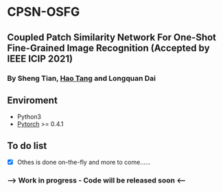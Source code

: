 # CPSN-OSFG

## Coupled Patch Similarity Network For One-Shot Fine-Grained Image Recognition (Accepted by IEEE ICIP 2021) 
### By Sheng Tian, [Hao Tang](https://cser-tang-hao.github.io/) and Longquan Dai
## Enviroment
 - Python3
 - [Pytorch](http://pytorch.org/) >= 0.4.1 


## To do list
- [x] Othes is done on-the-fly and more to come......


### --> Work in progress - Code will be released soon <--

